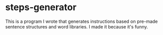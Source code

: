 # steps-generator
This is a program I wrote that generates instructions based on pre-made sentence structures and word libraries. I made it because it's funny.
